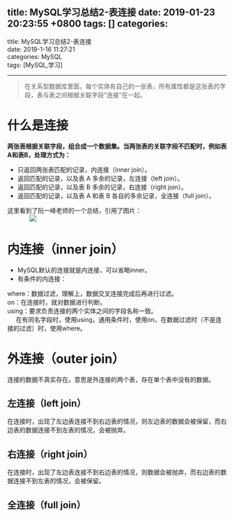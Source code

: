 
title: MySQL学习总结2-表连接
date: 2019-01-23 20:23:55 +0800
tags: []
categories: 
---

title: MySQL学习总结2-表连接<br />date: 2019-1-16 11:27:21<br />categories: MySQL<br />tags: [MySQL,学习]

---

> 在关系型数据库里面，每个实体有自己的一张表，所有属性都是这张表的字段，表与表之间根据关联字段"连接"在一起。   


# 什么是连接
**两张表根据关联字段，组合成一个数据集。当两张表的关联字段不匹配时，例如表A和表B，处理方式为：**
* 只返回两张表匹配的记录，内连接（inner join）。
* 返回匹配的记录，以及表 A 多余的记录，左连接（left join）。
* 返回匹配的记录，以及表 B 多余的记录，右连接（right join）。
* 返回匹配的记录，以及表 A 和表 B 各自的多余记录，全连接（full join）。

这里看到了阮一峰老师的一个总结，引用了图片：<br />             ![](https://cdn.nlark.com/yuque/0/2019/jpeg/187932/1548247519305-bff75e42-9992-499e-9c1b-d75b9e56fe13.jpeg#align=left&display=inline&height=295&linkTarget=_blank&originHeight=295&originWidth=602&size=0&width=602)

# 内连接（inner join）
* MySQL默认的连接就是内连接，可以省略inner。
* 有条件的内连接：

where：数据过滤，理解上，数据交叉连接完成后再进行过滤。<br />on：在连接时，就对数据进行判断。<br />using：要求负责连接的两个实体之间的字段名称一致。<br />     在有同名字段时，使用using，通用条件时，使用on，在数据过滤时（不是连接的过滤）时，使用where。
# 外连接（outer join）
连接的数据不真实存在。意思是外连接的两个表，存在单个表中没有的数据。
## 左连接（left join）
在连接时，出现了左边表连接不到右边表的情况，则左边表的数据会被保留，而右边表的数据连接不到左表的情况，会被抛弃。
## 右连接（right join）
在连接时，出现了左边表连接不到右边表的情况，则数据会被抛弃，而右边表的数据连接不到左表的情况，会被保留。
## 全连接（full join）

